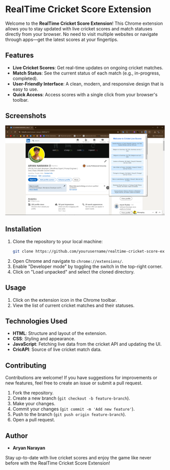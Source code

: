 # RealTime Cricket Score Extension

Welcome to the **RealTime Cricket Score Extension**! This Chrome extension allows you to stay updated with live cricket scores and match statuses directly from your browser. No need to visit multiple websites or navigate through apps—get the latest scores at your fingertips.

## Features

- **Live Cricket Scores**: Get real-time updates on ongoing cricket matches.
- **Match Status**: See the current status of each match (e.g., in-progress, completed).
- **User-Friendly Interface**: A clean, modern, and responsive design that is easy to use.
- **Quick Access**: Access scores with a single click from your browser's toolbar.

## Screenshots

![Extension Screenshot](Extension_ScreenShot.png)

## Installation

1. Clone the repository to your local machine:
    ```bash
    git clone https://github.com/yourusername/realtime-cricket-score-extension.git
    ```
2. Open Chrome and navigate to `chrome://extensions/`.
3. Enable "Developer mode" by toggling the switch in the top-right corner.
4. Click on "Load unpacked" and select the cloned directory.

## Usage

1. Click on the extension icon in the Chrome toolbar.
2. View the list of current cricket matches and their statuses.

## Technologies Used

- **HTML**: Structure and layout of the extension.
- **CSS**: Styling and appearance.
- **JavaScript**: Fetching live data from the cricket API and updating the UI.
- **CricAPI**: Source of live cricket match data.

## Contributing

Contributions are welcome! If you have suggestions for improvements or new features, feel free to create an issue or submit a pull request.

1. Fork the repository.
2. Create a new branch (`git checkout -b feature-branch`).
3. Make your changes.
4. Commit your changes (`git commit -m 'Add new feature'`).
5. Push to the branch (`git push origin feature-branch`).
6. Open a pull request.


## Author

- **Aryan Narayan**

Stay up-to-date with live cricket scores and enjoy the game like never before with the RealTime Cricket Score Extension!
